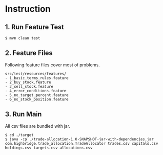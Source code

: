 # Instruction
## 1. Run Feature Test
```
$ mvn clean test
```

## 2. Feature Files
Following feature files cover most of problems.
```
src/test/resources/features/
- 1_basic_terms_rules.feature
- 2_buy_stock.feature
- 3_sell_stock.feature
- 4_error_conditions.feature
- 5_no_target_percent.feature
- 6_no_stock_position.feature
```

## 3. Run Main
All csv files are bundled with jar.
```
$ cd ./target
$ java -cp ./trade-allocation-1.0-SNAPSHOT-jar-with-dependencies.jar com.highbridge.trade_allocation.TradeAllocator trades.csv capitals.csv holdings.csv targets.csv allocations.csv
```